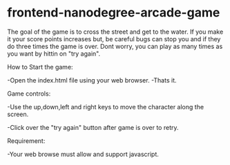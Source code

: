 frontend-nanodegree-arcade-game
===============================


The goal of the game is to cross the street and get to the water. If you make it your score points increases but, be careful bugs can stop you and if they do three times the game is over. Dont worry, you can play as many times as you want by hittin on "try again".


How to Start the game:

-Open the index.html file using your web browser.
-Thats it.


Game controls:

-Use the up,down,left and right keys to move the character along the screen.

-Click over the "try again" button after game is over to retry.


Requirement:

-Your web browse must allow and support javascript.

